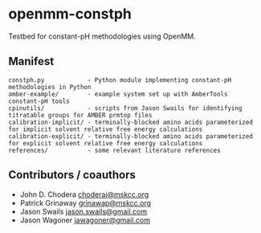 openmm-constph
==============

Testbed for constant-pH methodologies using OpenMM.

## Manifest ##

```
constph.py            - Python module implementing constant-pH methodologies in Python
amber-example/        - example system set up with AmberTools constant-pH tools
cpinutils/            - scripts from Jason Swails for identifying titratable groups for AMBER prmtop files
calibration-implicit/ - terminally-blocked amino acids parameterized for implicit solvent relative free energy calculations
calibration-explicit/ - terminally-blocked amino acids parameterized for explicit solvent relative free energy calculations
references/           - some relevant literature references
```

## Contributors / coauthors ##

* John D. Chodera <choderaj@mskcc.org>
* Patrick Grinaway <grinawap@mskcc.org>
* Jason Swails <jason.swails@gmail.com>
* Jason Wagoner <jawagoner@gmail.com>

